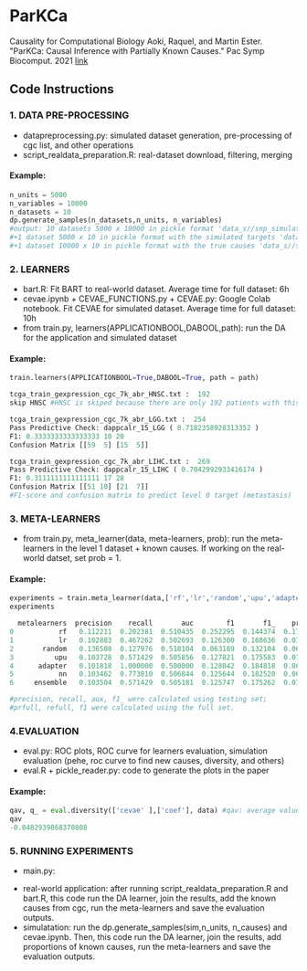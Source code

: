 # ParKCa

Causality for Computational Biology
Aoki, Raquel, and Martin Ester. "ParKCa: Causal Inference with Partially Known Causes." Pac Symp Biocomput. 2021 [link](https://arxiv.org/abs/2003.07952)


## Code Instructions 

### 1. DATA PRE-PROCESSING 

- datapreprocessing.py: simulated dataset generation, pre-processing of cgc list, and other operations  
- script_realdata_preparation.R: real-dataset download, filtering, merging

#### Example: 
```python
n_units = 5000
n_variables = 10000 
n_datasets = 10
dp.generate_samples(n_datasets,n_units, n_variables) 
#output: 10 datasets 5000 x 10000 in pickle format 'data_s//snp_simulated1_0.txt',...,'data_s//snp_simulated1_9.txt'
#+1 dataset 5000 x 10 in pickle format with the simulated targets 'data_s//snp_simulated1_y01.txt'; col 0 has the targets of 'snp_simulated1_0.txt' dataset. 
#+1 dataset 10000 x 10 in pickle format with the true causes 'data_s//snp_simulated1_truecauses.txt'; col 0 has the true causes of 'snp_simulated1_0.txt' dataset. 
```


### 2. LEARNERS  
- bart.R: Fit BART to real-world dataset. Average time for full dataset: 6h 
- cevae.ipynb + CEVAE_FUNCTIONS.py + CEVAE.py: Google Colab notebook. Fit CEVAE for simulated dataset. Average time for full dataset: 10h
- from train.py, learners(APPLICATIONBOOL,DABOOL,path): run the DA for the application and simulated dataset

#### Example: 
```python
train.learners(APPLICATIONBOOL=True,DABOOL=True, path = path)

tcga_train_gexpression_cgc_7k_abr_HNSC.txt :  192
skip HNSC #HNSC is skiped because there are only 192 patients with this cancer type

tcga_train_gexpression_cgc_7k_abr_LGG.txt :  254
Pass Predictive Check: dappcalr_15_LGG ( 0.7182358928313352 )
F1: 0.3333333333333333 10 20
Confusion Matrix [[59  5] [15  5]]

tcga_train_gexpression_cgc_7k_abr_LIHC.txt :  269
Pass Predictive Check: dappcalr_15_LIHC ( 0.7042992933416174 )
F1: 0.3111111111111111 17 28
Confusion Matrix [[51 10] [21  7]]
#F1-score and confusion matrix to predict level 0 target (metastasis) 
```

### 3. META-LEARNERS
- from train.py, meta_learner(data, meta-learners, prob): run the meta-learners in the level 1 dataset + known causes. 
If working on the real-world datset, set prob = 1.

#### Example: 
```python
experiments = train.meta_learner(data,['rf','lr','random','upu','adapter','nn'],0.5)
experiments 

  metalearners  precision    recall       auc        f1       f1_    prfull  refull
0           rf   0.112211  0.202381  0.510435  0.252295  0.144374  0.173531  0.461988   
1           lr   0.102883  0.467262  0.502693  0.126300  0.168636  0.072530  0.488304  
2       random   0.136508  0.127976  0.518104  0.063189  0.132104  0.063516  0.062865 
3          upu   0.103728  0.571429  0.505856  0.127821  0.175583  0.071643  0.592105 
4      adapter   0.101818  1.000000  0.500000  0.128042  0.184818  0.068400  1.000000 
5           nn   0.103462  0.773810  0.506844  0.125644  0.182520  0.068434  0.766082   
6     ensemble   0.103504  0.571429  0.505181  0.125747  0.175262  0.070447  0.584795  

#precision, recall, aux, f1_ were calculated using testing set; 
#prfull, refull, f1 were calculated using the full set.
```

### 4.EVALUATION 
- eval.py: ROC plots, ROC curve for learners evaluation, simulation evaluation (pehe, roc curve to find new causes, diversity, and others)
- eval.R + pickle_reader.py: code to generate the plots in the paper 

#### Example:
```python
qav, q_ = eval.diversity(['cevae' ],['coef'], data) #qav: average value, q_: array with the pairwise diversity
qav
-0.0482939868370808
```
### 5. RUNNING EXPERIMENTS 
- main.py: 

* real-world application: after running script_realdata_preparation.R and bart.R, this code run the DA learner, join the results, add the known causes from cgc, run the meta-learners and save the evaluation outputs. 
* simulatation: run the dp.generate_samples(sim,n_units, n_causes) and cevae.ipynb. Then, this code run the DA learner, join the results, add proportions of known causes, run the meta-learners and save the evaluation outputs. 

